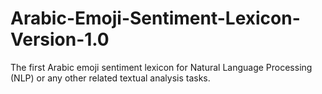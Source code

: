 # Arabic-Emoji-Sentiment-Lexicon-Version-1.0
The first Arabic emoji sentiment lexicon for Natural Language Processing (NLP) or any other related textual analysis tasks.
